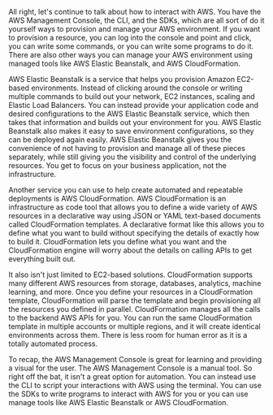 All right, let's continue to talk about how to interact with AWS. You have the AWS Management Console, the CLI, and the SDKs, which are all sort of do it yourself ways to provision and manage your AWS environment. If you want to provision a resource, you can log into the console and point and click, you can write some commands, or you can write some programs to do it. There are also other ways you can manage your AWS environment using managed tools like AWS Elastic Beanstalk, and AWS CloudFormation. 

AWS Elastic Beanstalk is a service that helps you provision Amazon EC2-based environments. Instead of clicking around the console or writing multiple commands to build out your network, EC2 instances, scaling and Elastic Load Balancers. You can instead provide your application code and desired configurations to the AWS Elastic Beanstalk service, which then takes that information and builds out your environment for you. AWS Elastic Beanstalk also makes it easy to save environment configurations, so they can be deployed again easily. AWS Elastic Beanstalk gives you the convenience of not having to provision and manage all of these pieces separately, while still giving you the visibility and control of the underlying resources. You get to focus on your business application, not the infrastructure. 

Another service you can use to help create automated and repeatable deployments is AWS CloudFormation. AWS CloudFormation is an infrastructure as code tool that allows you to define a wide variety of AWS resources in a declarative way using JSON or YAML text-based documents called CloudFormation templates. A declarative format like this allows you to define what you want to build without specifying the details of exactly how to build it. CloudFormation lets you define what you want and the CloudFormation engine will worry about the details on calling APIs to get everything built out. 

It also isn't just limited to EC2-based solutions. CloudFormation supports many different AWS resources from storage, databases, analytics, machine learning, and more. Once you define your resources in a CloudFormation template, CloudFormation will parse the template and begin provisioning all the resources you defined in parallel. CloudFormation manages all the calls to the backend AWS APIs for you. You can run the same CloudFormation template in multiple accounts or multiple regions, and it will create identical environments across them. There is less room for human error as it is a totally automated process. 

To recap, the AWS Management Console is great for learning and providing a visual for the user. The AWS Management Console is a manual tool. So right off the bat, it isn't a great option for automation. You can instead use the CLI to script your interactions with AWS using the terminal. You can use the SDKs to write programs to interact with AWS for you or you can use manage tools like AWS Elastic Beanstalk or AWS CloudFormation.